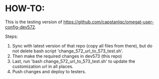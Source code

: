 # HOW-TO:

This is the testing version of https://github.com/capstanlqc/omegat-user-config-dev572.

Steps:

1. Sync with latest version of that repo (copy all files from there), but do not delete bash script 'change_572_url_to_573_test.sh'.
2. Then make the required changes in dev573 (this repo)
3. Last, run 'bash change_572_url_to_573_test.sh' to update the customization url in all places.
4. Push changes and deploy to testers.
